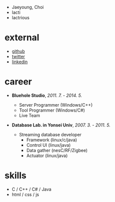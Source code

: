 * Jaeyoung, Choi
* lacti
* lactrious

# external

* [github](https://github.com/lacti)
* [twitter](https://twitter.com/lacti)
* [linkedin](http://kr.linkedin.com/pub/%EC%9E%AC%EC%98%81-%EC%B5%9C/99/243/861/)

# career

* **Bluehole Studio**, *2011. 7. - 2014. 5.*
	* Server Programmer (Windows/C++)
	* Tool Programmer (Windows/C#)
	* Live Team

* **Database Lab. in Yonsei Univ**, *2007. 3. - 2011. 5.*
	* Streaming database developer
		* Framework (linux/c/java)
		* Control UI (linux/java)
		* Data gather (nesC/RF/Zigbee)
		* Actuator (linux/java)

# skills

* C / C++ / C# / Java
* html / css / js
